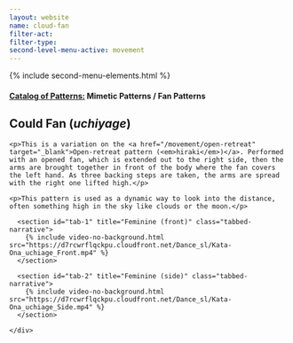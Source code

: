```yaml
---
layout: website
name: cloud-fan
filter-act:
filter-type:
second-level-menu-active: movement
---
```

{% include second-menu-elements.html %}

<main class="page-content">
  <div class="text-container">
    <h4><a href="/movement/">Catalog of Patterns:</a> Mimetic Patterns / Fan Patterns</h4>
    <h2>Could Fan (<em>uchiyage</em>)</h2>

    <p>This is a variation on the <a href="/movement/open-retreat" target="_blank">Open-retreat pattern (<em>hiraki</em>)</a>. Performed with an opened fan, which is extended out to the right side, then the arms are brought together in front of the body where the fan covers the left hand. As three backing steps are taken, the arms are spread with the right one lifted high.</p>

    <p>This pattern is used as a dynamic way to look into the distance, often something high in the sky like clouds or the moon.</p>


  </div>

<div class="tabs-container">
  <div class="tabs-container__links">
    <div class="wrapper">
      <div id="tabs"></div>
    </div>
  </div>
  <div class="tabs-container__content">
    <div class="wrapper">

      <section id="tab-1" title="Feminine (front)" class="tabbed-narrative">
        {% include video-no-background.html src="https://d7rcwrflqckpu.cloudfront.net/Dance_sl/Kata-Ona_uchiage_Front.mp4" %}
      </section>

      <section id="tab-2" title="Feminine (side)" class="tabbed-narrative">
        {% include video-no-background.html src="https://d7rcwrflqckpu.cloudfront.net/Dance_sl/Kata-Ona_uchiage_Side.mp4" %}
      </section>

    </div>
  </div>
</div>
</main>
